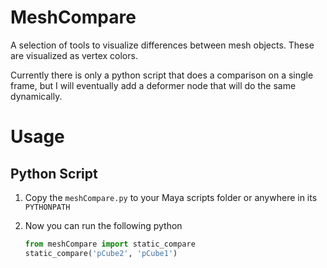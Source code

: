 # MeshCompare

A selection of tools to visualize differences between mesh objects.
These are visualized as vertex colors.

Currently there is only a python script that does a comparison on a single frame, but I will eventually add a deformer
node that will do the same dynamically.


# Usage

## Python Script

1. Copy the `meshCompare.py` to your Maya scripts folder or anywhere in its `PYTHONPATH`
2. Now you can run the following python

    ```python
    from meshCompare import static_compare
    static_compare('pCube2', 'pCube1')
    ```
